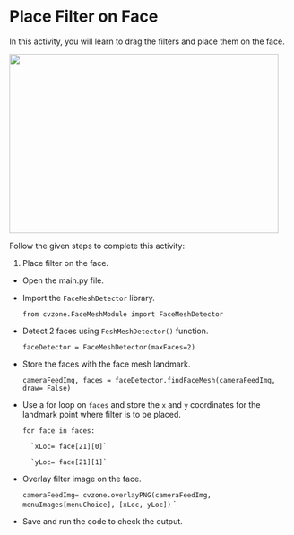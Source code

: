 Place Filter on Face
========================

In this activity, you will learn to drag the filters and place them on the face.

<img src= "https://s3-whjr-curriculum-uploads.whjr.online/e6fb661a-401b-43f5-a8ef-e79b218096db.gif" width = "480" height = "320">


Follow the given steps to complete this activity:

1. Place filter on the face.

* Open the main.py file.

* Import the `FaceMeshDetector` library.

    `from cvzone.FaceMeshModule import FaceMeshDetector`

* Detect 2 faces using `FeshMeshDetector()` function.

    `faceDetector = FaceMeshDetector(maxFaces=2)`

* Store the faces with the face mesh landmark.

    `cameraFeedImg, faces = faceDetector.findFaceMesh(cameraFeedImg, draw= False)`

* Use a for loop on `faces` and store the `x` and `y` coordinates for the landmark point where filter is to be placed.

    `for face in faces:`

        `xLoc= face[21][0]`

        `yLoc= face[21][1]`

* Overlay filter image on the face.

    `cameraFeedImg= cvzone.overlayPNG(cameraFeedImg, menuImages[menuChoice], [xLoc, yLoc])`
`
* Save and run the code to check the output.







